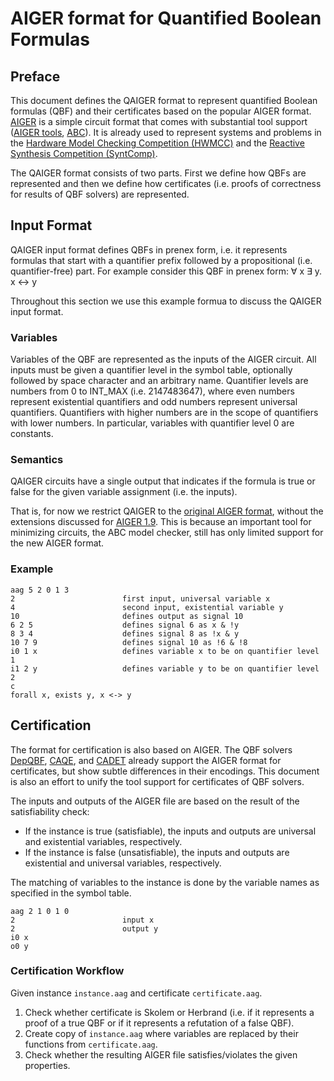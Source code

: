 # AIGER format for Quantified Boolean Formulas

## Preface

This document defines the QAIGER format to represent quantified Boolean formulas (QBF) and their certificates based on the popular AIGER format. [AIGER](http://fmv.jku.at/aiger/) is a simple circuit format that comes with substantial tool support ([AIGER tools](http://fmv.jku.at/aiger/aiger-1.9.9.tar.gz), [ABC](https://people.eecs.berkeley.edu/~alanmi/abc/)). It is already used to represent systems and problems in the [Hardware Model Checking Competition (HWMCC)](http://fmv.jku.at/hwmcc17/) and the [Reactive Synthesis Competition (SyntComp)](http://www.syntcomp.org/). 

The QAIGER format consists of two parts. First we define how QBFs are represented and then we define how certificates (i.e. proofs of correctness for results of QBF solvers) are represented. 

## Input Format

QAIGER input format defines QBFs in prenex form, i.e. it represents formulas that start with a quantifier prefix followed by a propositional (i.e. quantifier-free) part. For example consider this QBF in prenex form: ∀ x ∃ y. x ↔ y 

Throughout this section we use this example formua to discuss the QAIGER input format. 

### Variables

Variables of the QBF are represented as the inputs of the AIGER circuit. 
All inputs must be given a quantifier level in the symbol table, optionally followed by space character and an arbitrary name. 
Quantifier levels are numbers from 0 to INT_MAX (i.e. 2147483647), where even numbers represent existential quantifiers and odd numbers represent universal quantifiers. 
Quantifiers with higher numbers are in the scope of quantifiers with lower numbers. 
In particular, variables with quantifier level 0 are constants. 

### Semantics

QAIGER circuits have a single output that indicates if the formula is true or false for the given variable assignment (i.e. the inputs). 

That is, for now we restrict QAIGER to the [original AIGER format](http://fmv.jku.at/papers/Biere-FMV-TR-07-1.pdf), without the extensions discussed for [AIGER 1.9](http://fmv.jku.at/papers/BiereHeljankoWieringa-FMV-TR-11-2.pdf). 
This is because an important tool for minimizing circuits, the ABC model checker, still has only limited support for the new AIGER format. 


### Example

```aiger
aag 5 2 0 1 3
2                        first input, universal variable x
4                        second input, existential variable y
10                       defines output as signal 10
6 2 5                    defines signal 6 as x & !y
8 3 4                    defines signal 8 as !x & y
10 7 9                   defines signal 10 as !6 & !8
i0 1 x                   defines variable x to be on quantifier level 1
i1 2 y                   defines variable y to be on quantifier level 2
c
forall x, exists y, x <-> y
```


## Certification

The format for certification is also based on AIGER. 
The QBF solvers [DepQBF](http://lonsing.github.io/depqbf/), [CAQE](https://www.react.uni-saarland.de/tools/caqe/), and [CADET](https://www.react.uni-saarland.de/tools/caqe/) already support the AIGER format for certificates, but show subtle differences in their encodings. This document is also an effort to unify the tool support for certificates of QBF solvers. 

The inputs and outputs of the AIGER file are based on the result of the satisfiability check:

* If the instance is true (satisfiable), the inputs and outputs are universal and existential variables, respectively.
* If the instance is false (unsatisfiable), the inputs and outputs are existential and universal variables, respectively.

The matching of variables to the instance is done by the variable names as specified in the symbol table.

```aiger
aag 2 1 0 1 0
2                        input x
2                        output y
i0 x
o0 y
```

### Certification Workflow

Given instance `instance.aag` and certificate `certificate.aag`.

1. Check whether certificate is Skolem or Herbrand (i.e. if it represents a proof of a true QBF or if it represents a refutation of a false QBF).
2. Create copy of `instance.aag` where variables are replaced by their functions from `certificate.aag`.
3. Check whether the resulting AIGER file satisfies/violates the given properties.





